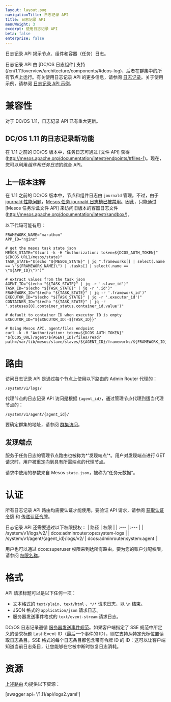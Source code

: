 ```yaml
---
layout: layout.pug
navigationTitle: 日志记录 API
title: 日志记录 API
menuWeight: 3
excerpt: 使用日志记录 API
beta: false
enterprise: false
---
```



日志记录 API 揭示节点、组件和容器（任务）日志。

日志记录 API 由 [DC/OS 日志组件] 支持(/cn/1.11/overview/architecture/components/#dcos-log)，后者在群集中的所有节点上运行。有关使用日志记录 API 的更多信息，请参阅 [日志记录](/cn/1.11/monitoring/logging/index.md)。关于使用示例，请参阅 [日志记录 API 示例](/cn/1.11/monitoring/logging/logging-api-examples/index.md)。

# 兼容性

对于 DC/OS 1.11，日志记录 API 已有重大更新。


## DC/OS 1.11 的日志记录新功能

在 1.11 之前的 DC/OS 版本中，任务日志可通过 [文件 API] 获得(http://mesos.apache.org/documentation/latest/endpoints/#files-1)。现在，您可以利用*组件和任务日志*的综合 API。

## 上一版本注释

在 1.11 之前的 DC/OS 版本中，节点和组件日志由 `journald` 管理。不过，由于 [journald 性能问题](https://github.com/systemd/systemd/issues/5102)，[Mesos 任务 journald 日志槽已被禁用](https://github.com/dcos/dcos/pull/1269)。因此，只能通过 [Mesos 任务沙盒文件 API] 来访问旧版本的容器日志文件(http://mesos.apache.org/documentation/latest/sandbox/)。

以下代码可能有用：

```
FRAMEWORK_NAME="marathon"
APP_ID="nginx"

# get the mesos task state json
MESOS_STATE="$(curl -k -H "Authorization: token=${DCOS_AUTH_TOKEN}" ${DCOS_URL}/mesos/state)"
TASK_STATE="$(echo "${MESOS_STATE}" | jq ".frameworks[] | select(.name == \"${FRAMEWORK_NAME}\") | .tasks[] | select(.name == \"${APP_ID}\")")"

# extract values from the task json
AGENT_ID="$(echo "${TASK_STATE}" | jq -r '.slave_id')"
TASK_ID="$(echo "${TASK_STATE}" | jq -r '.id')"
FRAMEWORK_ID="$(echo "${TASK_STATE}" | jq -r '.framework_id')"
EXECUTOR_ID="$(echo "${TASK_STATE}" | jq -r '.executor_id')"
CONTAINER_ID="$(echo "${TASK_STATE}" | jq -r '.statuses[0].container_status.container_id.value')"

# default to container ID when executor ID is empty
EXECUTOR_ID="${EXECUTOR_ID:-${TASK_ID}}"

# Using Mesos API, agent/files endpoint
curl -k -H "Authorization: token=${DCOS_AUTH_TOKEN}" "${DCOS_URL}/agent/${AGENT_ID}/files/read?path=/var/lib/mesos/slave/slaves/${AGENT_ID}/frameworks/${FRAMEWORK_ID}/executors/${EXECUTOR_ID}/runs/${CONTAINER_ID}/stdout&offset=0&length=50000"
```

<a name="routes"></a>
# 路由

访问日志记录 API 是通过每个节点上使用以下路由的 Admin Router 代理的：

```
/system/v1/logs/
```

代理节点的日志记录 API 访问是根据 `{agent_id}`，通过管理节点代理到适当代理节点的：

```
/system/v1/agent/{agent_id}/
```

要确定群集的地址，请参阅 [群集访问](/cn/1.11/api/access/)。


## 发现端点

服务于任务日志的管理节点路由也被称为*'发现端点'*。用户对发现端点进行 GET 请求时，用户被重定向到具有所需端点的代理节点。

请求中使用的参数来自 Mesos `state.json`，被称为“任务元数据”。


# 认证

所有日志记录 API 路由均需要认证才能使用。要验证 API 请求，请参阅 [获取认证令牌](https://docs.mesosphere.com/1.11/security/ent/iam-api/#/obtaining-an-authentication-token) 和 [传递认证令牌](https://docs.mesosphere.com/1.11/security/ent/iam-api/#/passing-an-authentication-token)。

日志记录 API 还需要通过以下权限授权：
| 路径 | 权限 |
| :---  | :---        |
| /system/v1/logs/v2/ | dcos:adminrouter:ops:system-logs |
| /system/v1/agent/{agent_id}/logs/v2/ | dcos:adminrouter:system:agent |

用户也可以通过 dcos:superuser 权限来到达所有路由。要为您的账户分配权限，请参阅 [权限名称](/1.10/security/ent/perms-reference/)。

# 格式

API 请求标题可以是以下任何一项：

- 文本格式的 `text/plain`、`text/html` 、`*/*` 请求日志，以 `\n` 结束。
- JSON 格式的 `application/json` 请求日志。
- 服务器发送事件格式的 `text/event-stream` 请求日志。

DC/OS 日志记录遵循 [服务器发送事件规范](https://www.w3.org/TR/2009/WD-eventsource-20090421/)。如果客户端指定了 SSE 规范中所定义的请求标题 Last-Event-ID（最后一个事件的 ID），则它支持从特定光标位置读取日志条目。SSE 格式的每个日志条目都包含带有令牌 ID 的 ID：<token>这可以让客户端知道当前日志条目，让您能够在它被中断时恢复日志消耗。

# 资源

 [上述路由](#routes) 均提供以下资源：

 [swagger api='/1.11/api/logs2.yaml']
